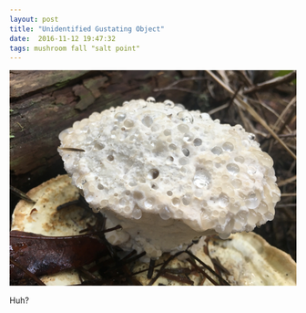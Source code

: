 ```yaml
---
layout: post
title: "Unidentified Gustating Object"
date:  2016-11-12 19:47:32
tags: mushroom fall "salt point" 
---
```


![Unidentified Gustating Object](/images/unidentified-gustating-object.png)

Huh?

<!--more-->


